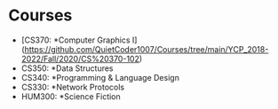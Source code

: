 # Courses
 - [CS370: *Computer Graphics I] (https://github.com/QuietCoder1007/Courses/tree/main/YCP_2018-2022/Fall/2020/CS%20370-102)
 - CS350: *Data Structures 
 - CS340: *Programming & Language Design
 - CS330: *Network Protocols
 - HUM300: *Science Fiction


